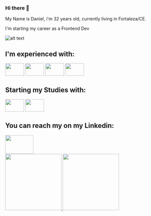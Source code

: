 ### Hi there 👋
My Name is Daniel, i'm 32 years old, currently living in Fortaleza/CE.

I'm starting my career as a Frontend Dev


![alt text](https://c.tenor.com/bCfpwMjfAi0AAAAC/cat-typing.gif "Cat Typing")

<h2> I'm experienced with: </h2>
<span><img src="https://cdn.jsdelivr.net/gh/devicons/devicon/icons/bootstrap/bootstrap-original.svg" width='60px' height='40px'/>
</span>
<span>
<img src="https://cdn.jsdelivr.net/gh/devicons/devicon/icons/javascript/javascript-original.svg" width='60px' height='40px' />
</span>
<span>
<img src="https://cdn.jsdelivr.net/gh/devicons/devicon/icons/html5/html5-original-wordmark.svg" width='60px' height='40px'/>
</span>
<span>       
<img src="https://cdn.jsdelivr.net/gh/devicons/devicon/icons/css3/css3-original-wordmark.svg" width='60px' height='40px'/>
 </span>



          
          
<h2> Starting my Studies with:</h2>
 <span>
<img src="https://cdn.jsdelivr.net/gh/devicons/devicon/icons/react/react-original-wordmark.svg" width='60px' height='40px' />
 
<img src="https://cdn.jsdelivr.net/gh/devicons/devicon/icons/nodejs/nodejs-original-wordmark.svg" width='60px' height='40px'/>
 </span>

 
<h2>You can reach my on my Linkedin: </h2>
<span><a href='https://www.linkedin.com/in/daniel-rmendes/' alt='My Linked In' target='_blank'><img src="https://cdn.jsdelivr.net/gh/devicons/devicon/icons/linkedin/linkedin-original.svg" width='90px' height='60px' /></a></span>

<br>
<div>
<a href="https://github.com/seu-usuário-aqui">
<img height="180em" src="https://github-readme-stats.vercel.app/api/top-langs/?username=danmndes&layout=compact&langs_count=7&theme=dracula"/>
<img height="180em" src="https://github-readme-stats.vercel.app/api?username=danmndes&show_icons=true&theme=dracula&include_all_commits=true&count_private=true"/>
</div>
